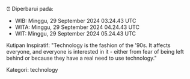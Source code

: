 ⏰ Diperbarui pada:
- WIB: Minggu, 29 September 2024 03.24.43 UTC
- WITA: Minggu, 29 September 2024 04.24.43 UTC
- WIT: Minggu, 29 September 2024 05.24.43 UTC

Kutipan Inspiratif:
"Technology is the fashion of the '90s. It affects everyone, and everyone is interested in it - either from fear of being left behind or because they have a real need to use technology."


Kategori: technology

